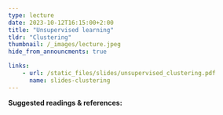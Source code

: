 ```yaml
---
type: lecture
date: 2023-10-12T16:15:00+2:00
title: "Unsupervised learning"
tldr: "Clustering"
thumbnail: /_images/lecture.jpeg
hide_from_announcments: true

links: 
    - url: /static_files/slides/unsupervised_clustering.pdf
      name: slides-clustering
---
```


**Suggested readings & references:**
